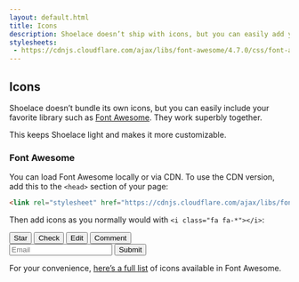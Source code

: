 ```yaml
---
layout: default.html
title: Icons
description: Shoelace doesn’t ship with icons, but you can easily add your own!
stylesheets:
 - https://cdnjs.cloudflare.com/ajax/libs/font-awesome/4.7.0/css/font-awesome.css
---
```


## Icons

Shoelace doesn’t bundle its own icons, but you can easily include your favorite library such as [Font Awesome](http://fontawesome.io/). They work superbly together.

This keeps Shoelace light and makes it more customizable.

### Font Awesome

You can load Font Awesome locally or via CDN. To use the CDN version, add this to the `<head>` section of your page:

```html
<link rel="stylesheet" href="https://cdnjs.cloudflare.com/ajax/libs/font-awesome/4.7.0/css/font-awesome.css">
```

Then add icons as you normally would with `<i class="fa fa-*"></i>`:

<div class="input-single">
  <button type="button"><i class="fa fa-star"></i> Star</button>
  <button type="button" class="button-success"><i class="fa fa-check"></i> Check</button>
  <button type="button" class="button-warning"><i class="fa fa-pencil"></i> Edit</button>
  <button type="button" class="button-info"><i class="fa fa-comment"></i> Comment</button>
</div>

<div class="input-group">
  <span class="input-addon"><i class="fa fa-envelope"></i></span>
  <input type="email" placeholder="Email">
  <button type="button">Submit</button>
</div>

For your convenience, [here’s a full list](http://fontawesome.io/icons/) of icons available in Font Awesome.
